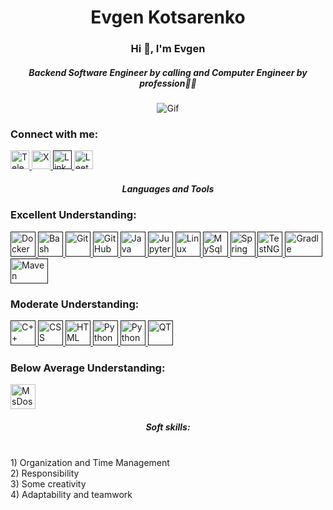 <div align="center">
  <h1>Evgen Kotsarenko</h1>
  <h3>Hi 👋, I'm Evgen</h3>
  <h5>Backend Software Engineer by calling and Computer Engineer by profession🧑‍💻</h5>
</div>


<div style="text-align:center"> 

  <img src="https://i.gifer.com/origin/76/7677e15931d5a2091777bff66942e92f_w200.webp" alt="Gif">

</div>

### Connect with me:
<a href="https://t.me/GgDbaj">
  <img src="https://cdn-icons-png.flaticon.com/128/2111/2111646.png" alt="Telegram" width="30" height="30"/> 
  </a>

  <a href="https://x.com/Kotsarenk0?t=a3sv3OUqEUdcUT3zBUqEkQ&s=09">
    <img src="https://cdn-icons-png.flaticon.com/128/4494/4494477.png" alt="X" width="30" height="30"/>
  </a>

  <a href="">
    <img src="https://cdn-icons-png.flaticon.com/128/145/145807.png" alt="Linkedin" width="30" height="30"/>
  </a>

  <a href="https://leetcode.com/qwertyyt/">
    <img src="https://encrypted-tbn0.gstatic.com/images?q=tbn:ANd9GcRwr_tDNnbTO6TlGfM7RkSDSxfMvxmwW9Mfmw&usqp=CAU" alt="LeetCode" width="30" height="30"/>
  </a>


<div align="center">
  <h5>Languages and Tools</h5>
</div>


### Excellent Understanding:
  <a  href="">
    <img src="https://cdn.jsdelivr.net/gh/devicons/devicon/icons/docker/docker-original-wordmark.svg" alt="Docker" width="40" height="40"/>
  </a>

   <a  href="">
    <img src="https://cdn.jsdelivr.net/gh/devicons/devicon/icons/bash/bash-plain.svg" alt="Bash" width="40" height="40"/>
  </a>

 <a  href="">
    <img src="https://cdn.jsdelivr.net/gh/devicons/devicon/icons/git/git-plain-wordmark.svg" alt="Git" width="40" height="40"/>
  </a>
 
   <a  href="">
    <img src="https://cdn.jsdelivr.net/gh/devicons/devicon/icons/github/github-original-wordmark.svg" alt="GitHub" width="40" height="40"/>
  </a>

  <a  href="">
    <img src="https://cdn.jsdelivr.net/gh/devicons/devicon/icons/java/java-original-wordmark.svg" alt="Java" width="40" height="40"/>
  </a>

  <a  href="">
    <img src="https://cdn.jsdelivr.net/gh/devicons/devicon/icons/jupyter/jupyter-original-wordmark.svg" alt="Jupyter" width="40" height="40"/>
  </a>

   <a  href="">
    <img src="https://cdn.jsdelivr.net/gh/devicons/devicon/icons/linux/linux-plain.svg" alt="Linux" width="40" height="40"/>
  </a>

   <a  href="">
    <img src="https://cdn.jsdelivr.net/gh/devicons/devicon/icons/mysql/mysql-original-wordmark.svg" alt="MySql" width="40" height="40"/>
  </a>
 
  <a  href="">
    <img src="https://cdn.jsdelivr.net/gh/devicons/devicon/icons/spring/spring-original-wordmark.svg" alt="Spring" width="40" height="40"/>
  </a>

   <a  href="">
    <img src="https://static.javatpoint.com/tutorial/testng/images/testng-tutorial.png" alt="TestNG" width="40" height="40"/>
  </a>

  <a  href="">
    <img src="https://upload.wikimedia.org/wikipedia/commons/c/cb/Gradle_logo.png" alt="Gradle" width="60" height="40"/>
  </a>

  <a  href="">
    <img src="https://upload.wikimedia.org/wikipedia/commons/thumb/5/52/Apache_Maven_logo.svg/1024px-Apache_Maven_logo.svg.png" alt="Maven" width="60" height="40"/>
  </a>
  
### Moderate Understanding:
<a href="">
    <img src="https://cdn.jsdelivr.net/gh/devicons/devicon/icons/cplusplus/cplusplus-plain.svg" alt="C++" width="40" height="40"/>
  </a>
  
  <a href="">
    <img src="https://cdn.jsdelivr.net/gh/devicons/devicon/icons/css3/css3-original-wordmark.svg" alt="CSS" width="40" height="40"/>
  </a>
  
  <a href="">
    <img src="https://cdn.jsdelivr.net/gh/devicons/devicon/icons/html5/html5-plain-wordmark.svg" alt="HTML" width="40" height="40"/>
  </a>

   <a href="">
    <img src="https://cdn.jsdelivr.net/gh/devicons/devicon/icons/python/python-original-wordmark.svg" alt="Python" width="40" height="40"/>
  </a>

<a href="">
    <img src="https://cdn.jsdelivr.net/gh/devicons/devicon/icons/csharp/csharp-original.svg" alt="Python" width="40" height="40"/>
  </a>
  
  <a href="">
    <img src="https://cdn.jsdelivr.net/gh/devicons/devicon/icons/qt/qt-original.svg" alt="QT" width="40" height="40"/>
  </a>
  
### Below Average Understanding:
<a>
    <img src="https://cdn.jsdelivr.net/gh/devicons/devicon/icons/msdos/msdos-original.svg" alt="MsDos" width="40" height="40"/>
  </a>

<div align="center">
  <h5>Soft skills:</h5>
</div>
<div>
<br> 1) Organization and Time Management
<br> 2) Responsibility
<br> 3) Some creativity
<br> 4) Adaptability and teamwork</h5>
</div>


